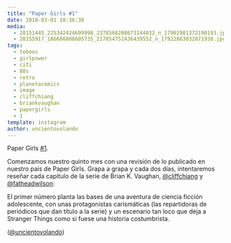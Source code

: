 ```yaml
---
title: "Paper Girls #1"
date: 2018-03-01 18:36:38
media: 
  - 28151445_225342424699998_2378568208673144832_n_17902981372190193.jpg
  - 28155917_186686008605735_217854751436439552_n_17922863032071930.jpg
tags: 
  - tebeos
  - girlpower
  - cifi
  - 80s
  - retro
  - planetacomics
  - image
  - cliffchiang
  - briankvaughan
  - papergirls
  - 1
template: instagram
author: uncientovolando
---
```


Paper Girls [#1](/tags/1).


Comenzamos nuestro quinto mes con una revisión de lo publicado en nuestro país de Paper Girls. Grapa a grapa y cada dos días, intentaremos reseñar cada capitulo de la serie de Brian K. Vaughan, [@cliffchiang](https://instagram.com/cliffchiang) y [@fatheadwilson](https://instagram.com/fatheadwilson):


El primer número planta las bases de una aventura de ciencia ficción adolescente, con unas protagonistas carismáticas (las repartidoras de periódicos que dan título a la serie) y un escenario tan loco que deja a Stranger Things como si fuese una historia costumbrista.


([@uncientovolando](https://instagram.com/uncientovolando))

